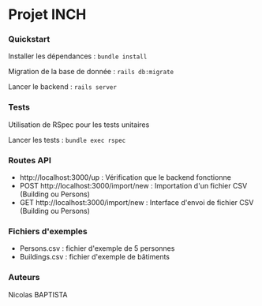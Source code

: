 # Projet INCH

### Quickstart

Installer les dépendances : `bundle install`

Migration de la base de donnée : `rails db:migrate`

Lancer le backend : `rails server`

### Tests

Utilisation de RSpec pour les tests unitaires

Lancer les tests : `bundle exec rspec`

### Routes API

- http://localhost:3000/up : Vérification que le backend fonctionne
- POST http://localhost:3000/import/new : Importation d'un fichier CSV (Building ou Persons)
- GET http://localhost:3000/import/new : Interface d'envoi de fichier CSV (Building ou Persons)

### Fichiers d'exemples

- Persons.csv : fichier d'exemple de 5 personnes
- Buildings.csv : fichier d'exemple de bâtiments

### Auteurs

Nicolas BAPTISTA

